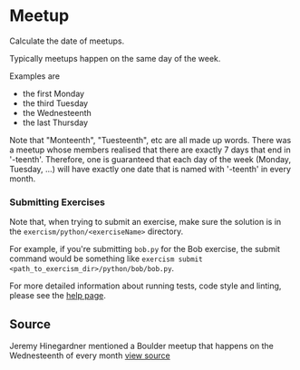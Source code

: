 # Meetup

Calculate the date of meetups.

Typically meetups happen on the same day of the week.

Examples are

- the first Monday
- the third Tuesday
- the Wednesteenth
- the last Thursday

Note that "Monteenth", "Tuesteenth", etc are all made up words. There
was a meetup whose members realised that there are exactly 7 days that
end in '-teenth'. Therefore, one is guaranteed that each day of the week
(Monday, Tuesday, ...) will have exactly one date that is named with '-teenth'
in every month.

### Submitting Exercises

Note that, when trying to submit an exercise, make sure the solution is in the `exercism/python/<exerciseName>` directory.

For example, if you're submitting `bob.py` for the Bob exercise, the submit command would be something like `exercism submit <path_to_exercism_dir>/python/bob/bob.py`.


For more detailed information about running tests, code style and linting,
please see the [help page](http://exercism.io/languages/python).

## Source

Jeremy Hinegardner mentioned a Boulder meetup that happens on the Wednesteenth of every month [view source](https://twitter.com/copiousfreetime)
